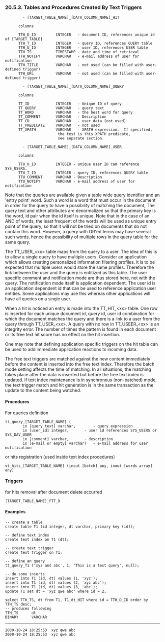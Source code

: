 <div>

<div>

<div>

<div>

### 20.5.3. Tables and Procedures Created By Text Triggers

</div>

</div>

</div>

``` programlisting
        - [TARGET_TABLE_NAME]_[DATA_COLUMN_NAME]_HIT

      columns

      TTH_D_ID         INTEGER   - document ID, references unique id of [TARGET_TABLE]
      TTH_T_ID         INTEGER   - query ID, references QUERY table
      TTH_U_ID         INTEGER   - user ID, references USER table
      TTH_TS           TIMESTAMP - date and time of retrieval
      TTH_NOTIFY       VARCHAR   - e-mail address of user for notification
      TTH_TITLE        VARCHAR   - not used (can be filled with user-defined trigger)
      TTH_URL          VARCHAR   - not used (can be filled with user-defined trigger)

        - [TARGET_TABLE_NAME]_[DATA_COLUMN_NAME]_QUERY

      columns

      TT_ID            INTEGER   - Unique ID of query
      TT_QUERY         VARCHAR   - query text
      TT_WORD          VARCHAR   - the best word for query
      TT_COMMENT       VARCHAR   - Description
      TT_CD            VARCHAR   - user data (not used)
      TT_PREDICATE     VARCHAR   - not used
      TT_XPATH         VARCHAR   - XPATH expression.  If specified,
                        the test is this XPATH predicate,
                        see separate section.

        - [TARGET_TABLE_NAME]_[DATA_COLUMN_NAME]_USER

      columns

      TTU_U_ID         INTEGER - unique user ID can reference SYS_USERS.
      TTU_T_ID         INTEGER - query ID, references QUERY table
      TTU_COMMENT      VARCHAR - Description
      TTU_NOTIFY       VARCHAR - e-mail address of user for notification
```

Note that the queries are available given a table wide query identifier
and an 'entry point' word. Such a word is a word that must occur in the
document in order for the query to have a possibility of matching the
document, The query text and other attributes are denormalized so that
the primary key is the word, id pair when the id itself is unique. Note
that in the case of an AND of words, the least frequent of the words
will be used as unique entry point of the query, so that it will not be
tried on documents that do not contain this word. However, a query with
OR'ed terms may have several such words, hence the possibility of
multiple rows in the query table for the same query.

The TT_USER\_\<xx\> table maps from the query to a user. The idea of
this is to allow a single query to have multiple users. Consider an
application which allows creating personalized information filtering
profiles. It is to be expected that multiple users would store the same
profiles. Therefore the link between the user and the query is entitized
as this table. The user specific comment and notification mode are thus
stored here, not with the query. The notification mode itself is
application dependent. The user id is an application dependent id that
can be used to reference application user entities. Some applications
may use this whereas other applications will have all queries on a
single user.

When a hit is noticed an entry is made into the TT_HIT\_\<xx\> table.
One row is inserted for each unique document id, query id, user id
combination for which the document matches the query and there is a link
to a user from the query through TT_USER\_\<xx\>. A query with no row in
TT_USEER\_\<xx\> is an integrity error. The number of times the pattern
is found in each document or its free text hit score has no effect on
the hit insertion.

One may note that defining application specific triggers on the hit
table can be used to add immediate application reactions to incoming
data.

The free text triggers are matched against the new content immediately
before the content is inserted into the free text index. Therefore the
batch mode setting affects the time of matching. In all situations, the
matching takes place after the data is inserted but before the free text
index is updated. If text index maintenance is in synchronous
(non-batched) mode, the text trigger match and hit generation is in the
same transaction as the update to the content being watched.

<div>

<div>

<div>

<div>

#### Procedures

</div>

</div>

</div>

For queries definition

``` programlisting
tt_query_[TARGET_TABLE_NAME] (
        in [query text] varchar,        - query expression
        in [user_id] integer,       - user id references SYS_USERS or SYS_DAV_USER
        in [comment] varchar,       - description
        in [e-mail or empty] varchar)   - e-mail address for user notification
```

or hits registration (used inside text index procedures)

``` programlisting
vt_hits_[TARGET_TABLE_NAME] (inout [batch] any, inout [words array] any)
```

</div>

<div>

<div>

<div>

<div>

#### Triggers

</div>

</div>

</div>

for hits removal after document delete occurred

``` programlisting
[TARGET_TABLE_NAME]_FTT_D
```

</div>

<div>

<div>

<div>

<div>

#### Examples

</div>

</div>

</div>

``` programlisting
-- create a table
create table T1 (id integer, dt varchar, primary key (id));

-- define text index
create text index on T1 (dt);

-- create text trigger
create text trigger on T1;

-- define an query
tt_query_T1 ('xyz and abc', 1, 'This is a test query', null);

-- do some inserts
insert into T1 (id, dt) values (1, 'xyz');
insert into T1 (id, dt) values (2, 'xyz abc');
insert into T1 (id, dt) values (3, 'abc');
update T1 set dt = 'xyz qwe abc' where id = 2;

select TTH_TS, dt from T1, T1_dt_HIT where id = TTH_D_ID order by TTH_TS desc;
-- produces following
TTH_TS      dt
BINARY      VARCHAR
_______________________________________________________________________________

2000-10-24 18:25:53  xyz qwe abc
2000-10-24 18:25:53  xyz qwe abc
```

</div>

</div>
